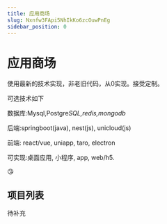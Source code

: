```yaml
---
title: 应用商场
slug: Nxnfw3FApi5NhIkKo6zcOuwPnEg
sidebar_position: 0
---
```



# 应用商场

使用最新的技术实现，非老旧代码，从0实现。接受定制。

可选技术如下

数据库:Mysql,Postgre<em>SQL,redis,mongodb</em>

后端:springboot(java), nest(js), unicloud(js)

前端: react/vue, uniapp, taro, electron

可实现:桌面应用, 小程序, app, web/h5.

😘

## 项目列表

待补充


